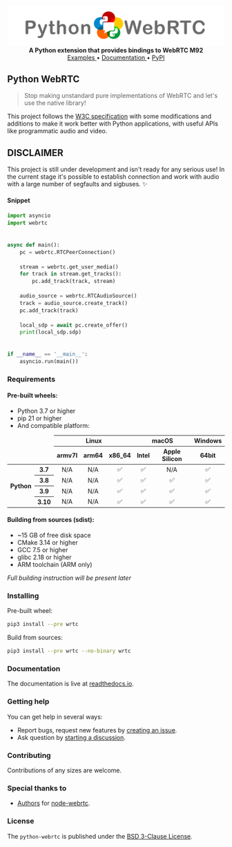 <p align="center">
    <a href="https://github.com/MarshalX/python-webrtc">
        <img src="https://github.com/MarshalX/python-webrtc/raw/main/.github/images/logo.png" alt="python-webrtc logo">
    </a>
    <br>
    <b>A Python extension that provides bindings to WebRTC M92</b>
    <br>
    <a href="https://github.com/MarshalX/python-webrtc/tree/main/examples">
        Examples
    </a>
    •
    <a href="https://wrtc.rtfd.io/">
        Documentation
    </a>
    •
    <a href="https://pypi.org/project/wrtc/">
        PyPI
    </a>
</p>

## Python WebRTC

> Stop making unstandard pure implementations of WebRTC and let's use the native library!

This project follows the [W3C specification](https://w3c.github.io/webrtc-pc/) with some modifications and additions to make it work better with Python applications, with useful APIs like programmatic audio and video.

## DISCLAIMER

This project is still under development and isn't ready for any serious use! In the current stage it's possible to establish connection and work with audio with a large number of segfaults and sigbuses. ✨

#### Snippet

```python
import asyncio
import webrtc


async def main():
    pc = webrtc.RTCPeerConnection()

    stream = webrtc.get_user_media()
    for track in stream.get_tracks():
        pc.add_track(track, stream)

    audio_source = webrtc.RTCAudioSource()
    track = audio_source.create_track()
    pc.add_track(track)

    local_sdp = await pc.create_offer()
    print(local_sdp.sdp)


if __name__ == '__main__':
    asyncio.run(main())
```

### Requirements

#### Pre-built wheels:

- Python 3.7 or higher
- pip 21 or higher
- And compatible platform: 

<table>
  <thead>
    <tr>
      <td colspan="2" rowspan="2"></td>
      <th colspan="3">Linux</th>
      <th colspan="2">macOS</th>
      <th>Windows</th>
    </tr>
    <tr>
      <th>armv7l</th>
      <th>arm64</th>
      <th>x86_64</th>
      <th>Intel</th>
      <th>Apple Silicon</th>
      <th>64bit</th>
    </tr>
  </thead>
  <tbody>
    <tr>
      <th rowspan="4">Python</th>
      <th>3.7</th>
        <td align="center">N/A</td>
        <td align="center">N/A</td>
        <td align="center">✅</td>
        <td align="center">✅</td>
        <td align="center">N/A</td>
        <td align="center">✅</td>
    </tr>
    <tr>
      <th>3.8</th>
        <td align="center">N/A</td>
        <td align="center">N/A</td>
        <td align="center">✅</td>
        <td align="center">✅</td>
        <td align="center">✅</td>
        <td align="center">✅</td>
    </tr>
    <tr>
      <th>3.9</th>
        <td align="center">N/A</td>
        <td align="center">N/A</td>
        <td align="center">✅</td>
        <td align="center">✅</td>
        <td align="center">✅</td>
        <td align="center">✅</td>
    </tr>
    <tr>
      <th>3.10</th>
        <td align="center">N/A</td>
        <td align="center">N/A</td>
        <td align="center">✅</td>
        <td align="center">✅</td>
        <td align="center">✅</td>
        <td align="center">✅</td>
    </tr>
  </tbody>
</table>

#### Building from sources (sdist):

- ~15 GB of free disk space
- CMake 3.14 or higher
- GCC 7.5 or higher
- glibc 2.18 or higher 
- ARM toolchain (ARM only)

_Full building instruction will be present later_

### Installing

Pre-built wheel:
``` bash
pip3 install --pre wrtc
```

Build from sources:
``` bash
pip3 install --pre wrtc --no-binary wrtc
```

### Documentation

The documentation is live at [readthedocs.io](https://wrtc.rtfd.io/).

### Getting help

You can get help in several ways:
- Report bugs, request new features by [creating an issue](https://github.com/MarshalX/python-webrtc/issues/new).
- Ask question by [starting a discussion](https://github.com/MarshalX/python-webrtc/discussions/new).

### Contributing

Contributions of any sizes are welcome.

### Special thanks to

- [Authors](https://github.com/node-webrtc/node-webrtc/blob/develop/AUTHORS) for [node-webrtc](https://github.com/node-webrtc/node-webrtc).

### License

The `python-webrtc` is published under the [BSD 3-Clause License](LICENSE.md).

